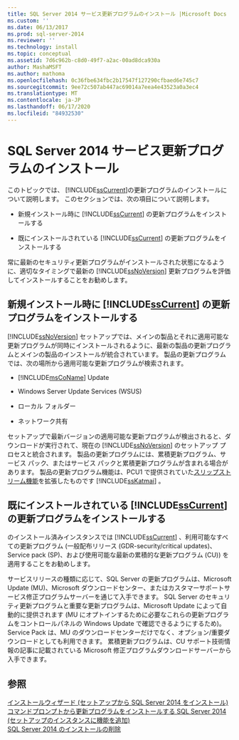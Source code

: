```yaml
---
title: SQL Server 2014 サービス更新プログラムのインストール |Microsoft Docs
ms.custom: ''
ms.date: 06/13/2017
ms.prod: sql-server-2014
ms.reviewer: ''
ms.technology: install
ms.topic: conceptual
ms.assetid: 7d6c962b-c8d0-49f7-a2ac-00ad8dca930a
author: MashaMSFT
ms.author: mathoma
ms.openlocfilehash: 0c36fbe634fbc2b17547f127290cfbaed6e745c7
ms.sourcegitcommit: 9ee72c507ab447ac69014a7eea4e43523a0a3ec4
ms.translationtype: MT
ms.contentlocale: ja-JP
ms.lasthandoff: 06/17/2020
ms.locfileid: "84932530"
---
```

# <a name="install-sql-server-2014-servicing-updates"></a>SQL Server 2014 サービス更新プログラムのインストール
  このトピックでは、 [!INCLUDE[ssCurrent](../../includes/sscurrent-md.md)]の更新プログラムのインストールについて説明します。 このセクションでは、次の項目について説明します。  
  
-   新規インストール時に [!INCLUDE[ssCurrent](../../includes/sscurrent-md.md)] の更新プログラムをインストールする  
  
-   既にインストールされている [!INCLUDE[ssCurrent](../../includes/sscurrent-md.md)] の更新プログラムをインストールする  
  
 常に最新のセキュリティ更新プログラムがインストールされた状態になるように、適切なタイミングで最新の [!INCLUDE[ssNoVersion](../../includes/ssnoversion-md.md)] 更新プログラムを評価してインストールすることをお勧めします。  
  
## <a name="installing-updates-for-sscurrent-during-a-new-installation"></a>新規インストール時に [!INCLUDE[ssCurrent](../../includes/sscurrent-md.md)] の更新プログラムをインストールする  
 [!INCLUDE[ssNoVersion](../../includes/ssnoversion-md.md)] セットアップでは、メインの製品とそれに適用可能な更新プログラムが同時にインストールされるように、最新の製品の更新プログラムとメインの製品のインストールが統合されています。 製品の更新プログラムでは、次の場所から適用可能な更新プログラムが検索されます。  
  
-   [!INCLUDE[msCoName](../../includes/msconame-md.md)] Update  
  
-   Windows Server Update Services (WSUS)  
  
-   ローカル フォルダー  
  
-   ネットワーク共有  
  
 セットアップで最新バージョンの適用可能な更新プログラムが検出されると、ダウンロードが実行されて、現在の [!INCLUDE[ssNoVersion](../../includes/ssnoversion-md.md)] のセットアップ プロセスと統合されます。 製品の更新プログラムには、累積更新プログラム、サービス パック、またはサービス パックと累積更新プログラムが含まれる場合があります。 製品の更新プログラム機能は、PCU1 で提供されていた[スリップストリーム機能](https://go.microsoft.com/fwlink/?LinkId=219945)を拡張したものです [!INCLUDE[ssKatmai](../../includes/sskatmai-md.md)] 。  
  
## <a name="installing-updates-for-sscurrent-after-it-has-already-been-installed"></a>既にインストールされている [!INCLUDE[ssCurrent](../../includes/sscurrent-md.md)] の更新プログラムをインストールする  
 のインストール済みインスタンスでは [!INCLUDE[ssCurrent](../../includes/sscurrent-md.md)] 、利用可能なすべての更新プログラム (一般配布リリース (GDR-security/critical updates)、Service pack (SP)、および使用可能な最新の累積的な更新プログラム (CU)) を適用することをお勧めします。  
  
 サービスリリースの種類に応じて、SQL Server の更新プログラムは、Microsoft Update (MU)、Microsoft ダウンロードセンター、またはカスタマーサポートサービス修正プログラムサーバーを通じて入手できます。 SQL Server のセキュリティ更新プログラムと重要な更新プログラムは、Microsoft Update によって自動的に提供されます (MU にオプトインするために必要なこれらの更新プログラムをコントロールパネルの Windows Update で確認できるようにするため)。 Service Pack は、MU のダウンロードセンターだけでなく、オプション/重要ダウンロードとしても利用できます。 累積更新プログラムは、CU サポート技術情報の記事に記載されている Microsoft 修正プログラムダウンロードサーバーから入手できます。  
  
## <a name="see-also"></a>参照  
 [インストールウィザード &#40;セットアップから SQL Server 2014 をインストール&#41;](install-sql-server-from-the-installation-wizard-setup.md)   
 [コマンドプロンプトから更新プログラムをインストール](installing-updates-from-the-command-prompt.md)[する SQL Server 2014 &#40;セットアップのインスタンスに機能を追加&#41;](add-features-to-an-instance-of-sql-server-setup.md)   
 [SQL Server 2014 のインストールの削除](repair-a-failed-sql-server-installation.md)  
  
  
